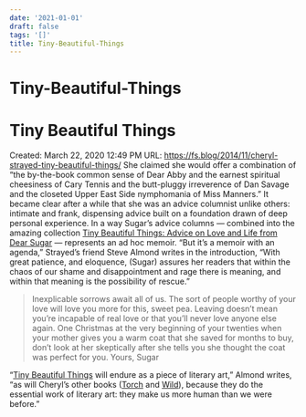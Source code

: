 ```yaml
---
date: '2021-01-01'
draft: false
tags: '[]'
title: Tiny-Beautiful-Things
---
```


# Tiny-Beautiful-Things

# Tiny Beautiful Things
Created: March 22, 2020 12:49 PM
URL: https://fs.blog/2014/11/cheryl-strayed-tiny-beautiful-things/
She claimed she would offer a combination of “the by-the-book common sense of Dear Abby and the earnest spiritual cheesiness of Cary Tennis and the butt-pluggy irreverence of Dan Savage and the closeted Upper East Side nymphomania of Miss Manners.”
It became clear after a while that she was an advice columnist unlike others: intimate and frank, dispensing advice built on a foundation drawn of deep personal experience.
In a way Sugar’s advice columns — combined into the amazing collection [Tiny Beautiful Things: Advice on Love and Life from Dear Sugar](https://www.amazon.com/gp/product/0307949338/ref=as_li_qf_asin_il_tl?ie=UTF8&tag=farnamstreet-20&creative=9325&linkCode=as2&creativeASIN=0307949338&linkId=5129db7c78439c3887bd415b56cd5d69) — represents an ad hoc memoir.
“But it’s a memoir with an agenda,” Strayed’s friend Steve Almond writes in the introduction, “With great patience, and eloquence, (Sugar) assures her readers that within the chaos of our shame and disappointment and rage there is meaning, and within that meaning is the possibility of rescue.”
> Inexplicable sorrows await all of us.
The sort of people worthy of your love will love you more for this, sweet pea.
Leaving doesn’t mean you’re incapable of real love or that you’ll never love anyone else again.
One Christmas at the very beginning of your twenties when your mother gives you a warm coat that she saved for months to buy, don’t look at her skeptically after she tells you she thought the coat was perfect for you.
Yours, Sugar
>
“[Tiny Beautiful Things](https://www.amazon.com/gp/product/0307949338/ref=as_li_qf_asin_il_tl?ie=UTF8&tag=farnamstreet-20&creative=9325&linkCode=as2&creativeASIN=0307949338&linkId=5129db7c78439c3887bd415b56cd5d69) will endure as a piece of literary art,” Almond writes, “as will Cheryl’s other books ([Torch](https://www.amazon.com/gp/product/B0092EE9P2/ref=as_li_qf_asin_il_tl?ie=UTF8&tag=farnamstreet-20&creative=9325&linkCode=as2&creativeASIN=B0092EE9P2&linkId=9cecf130984226916ddcca9678fb9037) and [Wild](https://www.amazon.com/gp/product/0307476073/ref=as_li_qf_asin_il_tl?ie=UTF8&tag=farnamstreet-20&creative=9325&linkCode=as2&creativeASIN=0307476073&linkId=3f29905737ed356db6c8ed9630f2162a)), because they do the essential work of literary art: they make us more human than we were before.”
